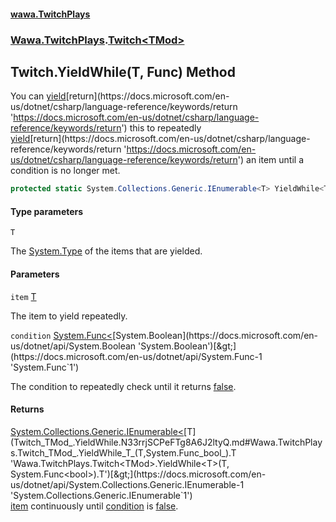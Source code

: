 #### [wawa.TwitchPlays](index.md 'index')
### [Wawa.TwitchPlays](Wawa.TwitchPlays.md 'Wawa.TwitchPlays').[Twitch&lt;TMod&gt;](Twitch_TMod_.md 'Wawa.TwitchPlays.Twitch<TMod>')

## Twitch<TMod>.YieldWhile<T>(T, Func<bool>) Method

You can [yield](https://docs.microsoft.com/en-us/dotnet/csharp/language-reference/keywords/yield 'https://docs.microsoft.com/en-us/dotnet/csharp/language-reference/keywords/yield')[return](https://docs.microsoft.com/en-us/dotnet/csharp/language-reference/keywords/return 'https://docs.microsoft.com/en-us/dotnet/csharp/language-reference/keywords/return') this to repeatedly  
[yield](https://docs.microsoft.com/en-us/dotnet/csharp/language-reference/keywords/yield 'https://docs.microsoft.com/en-us/dotnet/csharp/language-reference/keywords/yield')[return](https://docs.microsoft.com/en-us/dotnet/csharp/language-reference/keywords/return 'https://docs.microsoft.com/en-us/dotnet/csharp/language-reference/keywords/return') an item until a condition is no longer met.

```csharp
protected static System.Collections.Generic.IEnumerable<T> YieldWhile<T>(T item, System.Func<bool> condition);
```
#### Type parameters

<a name='Wawa.TwitchPlays.Twitch_TMod_.YieldWhile_T_(T,System.Func_bool_).T'></a>

`T`

The [System.Type](https://docs.microsoft.com/en-us/dotnet/api/System.Type 'System.Type') of the items that are yielded.
#### Parameters

<a name='Wawa.TwitchPlays.Twitch_TMod_.YieldWhile_T_(T,System.Func_bool_).item'></a>

`item` [T](Twitch_TMod_.YieldWhile.N33rrjSCPeFTg8A6J2ltyQ.md#Wawa.TwitchPlays.Twitch_TMod_.YieldWhile_T_(T,System.Func_bool_).T 'Wawa.TwitchPlays.Twitch<TMod>.YieldWhile<T>(T, System.Func<bool>).T')

The item to yield repeatedly.

<a name='Wawa.TwitchPlays.Twitch_TMod_.YieldWhile_T_(T,System.Func_bool_).condition'></a>

`condition` [System.Func&lt;](https://docs.microsoft.com/en-us/dotnet/api/System.Func-1 'System.Func`1')[System.Boolean](https://docs.microsoft.com/en-us/dotnet/api/System.Boolean 'System.Boolean')[&gt;](https://docs.microsoft.com/en-us/dotnet/api/System.Func-1 'System.Func`1')

The condition to repeatedly check until it returns [false](https://docs.microsoft.com/en-us/dotnet/csharp/language-reference/builtin-types/bool 'https://docs.microsoft.com/en-us/dotnet/csharp/language-reference/builtin-types/bool').

#### Returns
[System.Collections.Generic.IEnumerable&lt;](https://docs.microsoft.com/en-us/dotnet/api/System.Collections.Generic.IEnumerable-1 'System.Collections.Generic.IEnumerable`1')[T](Twitch_TMod_.YieldWhile.N33rrjSCPeFTg8A6J2ltyQ.md#Wawa.TwitchPlays.Twitch_TMod_.YieldWhile_T_(T,System.Func_bool_).T 'Wawa.TwitchPlays.Twitch<TMod>.YieldWhile<T>(T, System.Func<bool>).T')[&gt;](https://docs.microsoft.com/en-us/dotnet/api/System.Collections.Generic.IEnumerable-1 'System.Collections.Generic.IEnumerable`1')  
[item](Twitch_TMod_.YieldWhile.N33rrjSCPeFTg8A6J2ltyQ.md#Wawa.TwitchPlays.Twitch_TMod_.YieldWhile_T_(T,System.Func_bool_).item 'Wawa.TwitchPlays.Twitch<TMod>.YieldWhile<T>(T, System.Func<bool>).item') continuously until [condition](Twitch_TMod_.YieldWhile.N33rrjSCPeFTg8A6J2ltyQ.md#Wawa.TwitchPlays.Twitch_TMod_.YieldWhile_T_(T,System.Func_bool_).condition 'Wawa.TwitchPlays.Twitch<TMod>.YieldWhile<T>(T, System.Func<bool>).condition') is [false](https://docs.microsoft.com/en-us/dotnet/csharp/language-reference/builtin-types/bool 'https://docs.microsoft.com/en-us/dotnet/csharp/language-reference/builtin-types/bool').